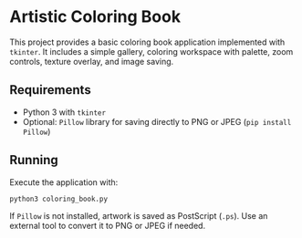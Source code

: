 # Artistic Coloring Book

This project provides a basic coloring book application implemented with `tkinter`.
It includes a simple gallery, coloring workspace with palette, zoom controls, texture overlay, and image saving.

## Requirements
- Python 3 with `tkinter`
- Optional: `Pillow` library for saving directly to PNG or JPEG (`pip install Pillow`)

## Running
Execute the application with:

```bash
python3 coloring_book.py
```

If `Pillow` is not installed, artwork is saved as PostScript (`.ps`).
Use an external tool to convert it to PNG or JPEG if needed.

